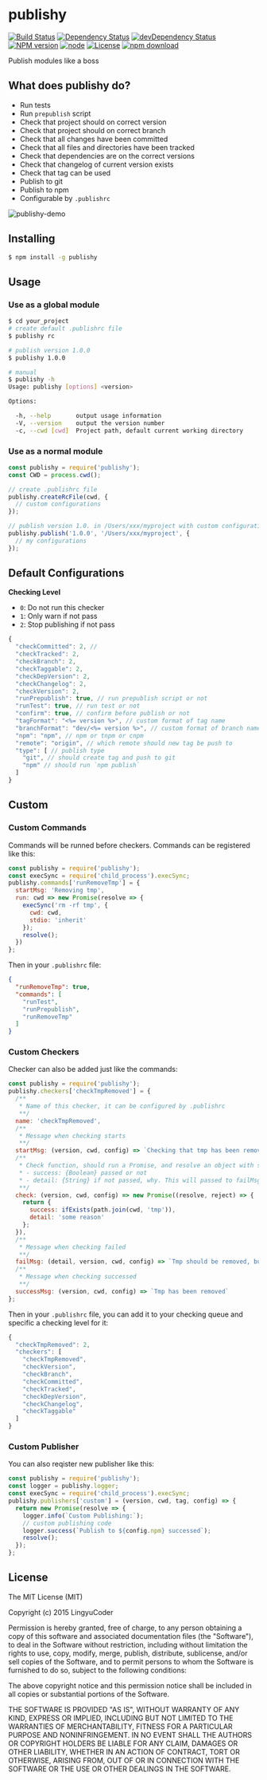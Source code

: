 # publishy

[![Build Status](https://travis-ci.org/LingyuCoder/publishy.png)](https://travis-ci.org/LingyuCoder/publishy)
[![Dependency Status](https://david-dm.org/LingyuCoder/publishy.svg)](https://david-dm.org/LingyuCoder/publishy)
[![devDependency Status](https://david-dm.org/LingyuCoder/publishy/dev-status.svg)](https://david-dm.org/LingyuCoder/publishy#info=devDependencies)
[![NPM version](http://img.shields.io/npm/v/publishy.svg?style=flat-square)](http://npmjs.org/package/publishy)
[![node](https://img.shields.io/badge/node.js-%3E=_4.0-green.svg?style=flat-square)](http://nodejs.org/download/)
[![License](http://img.shields.io/npm/l/publishy.svg?style=flat-square)](LICENSE)
[![npm download](https://img.shields.io/npm/dm/publishy.svg?style=flat-square)](https://npmjs.org/package/publishy)

Publish modules like a boss

## What does publishy do?

* Run tests
* Run `prepublish` script
* Check that project should on correct version
* Check that project should on correct branch
* Check that all changes have been committed
* Check that all files and directories have been tracked
* Check that dependencies are on the correct versions
* Check that changelog of current version exists
* Check that tag can be used
* Publish to git
* Publish to npm
* Configurable by `.publishrc`

![publishy-demo](http://7q5asf.com1.z0.glb.clouddn.com/publishy-demo.gif)

## Installing

```bash
$ npm install -g publishy
```

## Usage

### Use as a global module

```bash
$ cd your_project
# create default .publishrc file
$ publishy rc

# publish version 1.0.0
$ publishy 1.0.0

# manual
$ publishy -h
Usage: publishy [options] <version>

Options:

  -h, --help       output usage information
  -V, --version    output the version number
  -c, --cwd [cwd]  Project path, default current working directory
```

### Use as a normal module

```javascript
const publishy = require('publishy');
const CWD = process.cwd();

// create .publishrc file
publishy.createRcFile(cwd, {
  // custom configurations
});

// publish version 1.0. in /Users/xxx/myproject with custom configurations
publishy.publish('1.0.0', '/Users/xxx/myproject', {
  // my configurations
});
```

## Default Configurations

**Checking Level**

* `0`: Do not run this checker
* `1`: Only warn if not pass
* `2`: Stop publishing if not pass

```javascript
{
  "checkCommitted": 2, //
  "checkTracked": 2,
  "checkBranch": 2,
  "checkTaggable": 2,
  "checkDepVersion": 2,
  "checkChangelog": 2,
  "checkVersion": 2,
  "runPrepublish": true, // run prepublish script or not
  "runTest": true, // run test or not
  "confirm": true, // confirm before publish or not
  "tagFormat": "<%= version %>", // custom format of tag name
  "branchFormat": "dev/<%= version %>", // custom format of branch name
  "npm": "npm", // npm or tnpm or cnpm
  "remote": "origin", // which remote should new tag be push to
  "type": [ // publish type
    "git", // should create tag and push to git
    "npm" // should run `npm publish`
  ]
}
```

## Custom

### Custom Commands

Commands will be runned before checkers. Commands can be registered like this:

```javascript
const publishy = require('publishy');
const execSync = require('child_process').execSync;
publishy.commands['runRemoveTmp'] = {
  startMsg: 'Removing tmp',
  run: cwd => new Promise(resolve => {
    execSync('rm -rf tmp', {
      cwd: cwd,
      stdio: 'inherit'
    });
    resolve();
  })
};
```

Then in your `.publishrc` file:

```json
{
  "runRemoveTmp": true,
  "commands": [
    "runTest",
    "runPrepublish",
    "runRemoveTmp"
  ]
}
```

### Custom Checkers

Checker can also be added just like the commands:

```javascript
const publishy = require('publishy');
publishy.checkers['checkTmpRemoved'] = {
  /**
   * Name of this checker, it can be configured by .publishrc
   **/
  name: 'checkTmpRemoved',
  /**
   * Message when checking starts
   **/
  startMsg: (version, cwd, config) => `Checking that tmp has been removed`,
  /**
   * Check function, should run a Promise, and resolve an object with success and detail
   * - success: {Boolean} passed or not
   * - detail: {String} if not passed, why. This will passed to failMsg as the first parameter
   **/
  check: (version, cwd, config) => new Promise((resolve, reject) => {
    return {
      success: ifExists(path.join(cwd, 'tmp')),
      detail: 'some reason'
    };
  }),
  /**
   * Message when checking failed
   **/
  failMsg: (detail, version, cwd, config) => `Tmp should be removed, but not because of ${detail}`,
  /**
   * Message when checking successed
   **/
  successMsg: (version, cwd, config) => `Tmp has been removed`
};
```

Then in your `.publishrc` file, you can add it to your checking queue and specific a checking level for it:

```javascript
{
  "checkTmpRemoved": 2,
  "checkers": [
    "checkTmpRemoved",
    "checkVersion",
    "checkBranch",
    "checkCommitted",
    "checkTracked",
    "checkDepVersion",
    "checkChangelog",
    "checkTaggable"
  ]
}
```

### Custom Publisher

You can also reqister new publisher like this:

```javascript
const publishy = require('publishy');
const logger = publishy.logger;
const execSync = require('child_process').execSync;
publishy.publishers['custom'] = (version, cwd, tag, config) => {
  return new Promise(resolve => {
    logger.info(`Custom Publishing:`);
    // custom publishing code
    logger.success(`Publish to ${config.npm} successed`);
    resolve();
  });
};
```

## License

The MIT License (MIT)

Copyright (c) 2015 LingyuCoder

Permission is hereby granted, free of charge, to any person obtaining a copy
of this software and associated documentation files (the "Software"), to deal
in the Software without restriction, including without limitation the rights
to use, copy, modify, merge, publish, distribute, sublicense, and/or sell
copies of the Software, and to permit persons to whom the Software is
furnished to do so, subject to the following conditions:

The above copyright notice and this permission notice shall be included in all
copies or substantial portions of the Software.

THE SOFTWARE IS PROVIDED "AS IS", WITHOUT WARRANTY OF ANY KIND, EXPRESS OR
IMPLIED, INCLUDING BUT NOT LIMITED TO THE WARRANTIES OF MERCHANTABILITY,
FITNESS FOR A PARTICULAR PURPOSE AND NONINFRINGEMENT. IN NO EVENT SHALL THE
AUTHORS OR COPYRIGHT HOLDERS BE LIABLE FOR ANY CLAIM, DAMAGES OR OTHER
LIABILITY, WHETHER IN AN ACTION OF CONTRACT, TORT OR OTHERWISE, ARISING FROM,
OUT OF OR IN CONNECTION WITH THE SOFTWARE OR THE USE OR OTHER DEALINGS IN THE
SOFTWARE.
